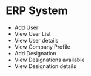 # ERP System

- Add User
- View User List
- View User details
- View Company Profile
- Add Designation
- View Designations available
- View Designation details
